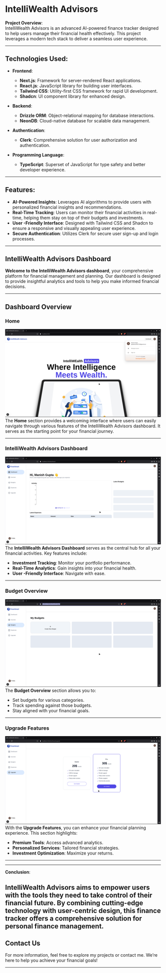 # IntelliWealth Advisors

**Project Overview**:  
IntelliWealth Advisors is an advanced AI-powered finance tracker designed to help users manage their financial health effectively. This project leverages a modern tech stack to deliver a seamless user experience.

---

## Technologies Used:
- **Frontend**: 
  - **Next.js**: Framework for server-rendered React applications.
  - **React.js**: JavaScript library for building user interfaces.
  - **Tailwind CSS**: Utility-first CSS framework for rapid UI development.
  - **Shadcn**: UI component library for enhanced design.
  
- **Backend**: 
  - **Drizzle ORM**: Object-relational mapping for database interactions.
  - **NeonDB**: Cloud-native database for scalable data management.

- **Authentication**:
  - **Clerk**: Comprehensive solution for user authorization and authentication.

- **Programming Language**: 
  - **TypeScript**: Superset of JavaScript for type safety and better developer experience.

---

## Features:
- **AI-Powered Insights**: Leverages AI algorithms to provide users with personalized financial insights and recommendations.
- **Real-Time Tracking**: Users can monitor their financial activities in real-time, helping them stay on top of their budgets and investments.
- **User -Friendly Interface**: Designed with Tailwind CSS and Shadcn to ensure a responsive and visually appealing user experience.
- **Secure Authentication**: Utilizes Clerk for secure user sign-up and login processes.





---

## IntelliWealth Advisors Dashboard

**Welcome to the IntelliWealth Advisors dashboard**, your comprehensive platform for financial management and planning. Our dashboard is designed to provide insightful analytics and tools to help you make informed financial decisions.

---

## Dashboard Overview

### Home
![Home Image](https://raw.githubusercontent.com/Half-blood-prince-2710/IntelliWealth-Advisors/main/IWA_HOME.png)
The **Home** section provides a welcoming interface where users can easily navigate through various features of the IntelliWealth Advisors dashboard. It serves as the starting point for your financial journey.

---

### IntelliWealth Advisors Dashboard
![IntelliWealth Advisors Dashboard Image](https://raw.githubusercontent.com/Half-blood-prince-2710/IntelliWealth-Advisors/main/IWA_DASHBOARD.png)
The **IntelliWealth Advisors Dashboard** serves as the central hub for all your financial activities. Key features include:
- **Investment Tracking**: Monitor your portfolio performance.
- **Real-Time Analytics**: Gain insights into your financial health.
- **User -Friendly Interface**: Navigate with ease.

---

### Budget Overview
![IntelliWealth Advisors Dashboard Budget Image](https://raw.githubusercontent.com/Half-blood-prince-2710/IntelliWealth-Advisors/main/IWA-DASHBOARD_BUDGET.png)
The **Budget Overview** section allows you to:
- Set budgets for various categories.
- Track spending against those budgets.
- Stay aligned with your financial goals.

---

### Upgrade Features
![IntelliWealth Advisors Upgrade Image](https://raw.githubusercontent.com/Half-blood-prince-2710/IntelliWealth-Advisors/main/IWA_UPGRADE.png)
With the **Upgrade Features**, you can enhance your financial planning experience. This section highlights:
- **Premium Tools**: Access advanced analytics.
- **Personalized Services**: Tailored financial strategies.
- **Investment Optimization**: Maximize your returns.

---

---

**Conclusion**:

IntelliWealth Advisors aims to empower users with the tools they need to take control of their financial future. By combining cutting-edge technology with user-centric design, this finance tracker offers a comprehensive solution for personal finance management.
---

## Contact Us

For more information, feel free to explore my projects or contact me. We’re here to help you achieve your financial goals!

---


